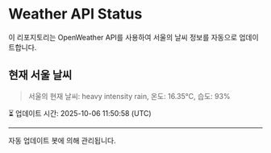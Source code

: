 
# Weather API Status

이 리포지토리는 OpenWeather API를 사용하여 서울의 날씨 정보를 자동으로 업데이트합니다.

## 현재 서울 날씨
> 서울의 현재 날씨: heavy intensity rain, 온도: 16.35°C, 습도: 93%

⏳ 업데이트 시간: 2025-10-06 11:50:58 (UTC)

---
자동 업데이트 봇에 의해 관리됩니다.

